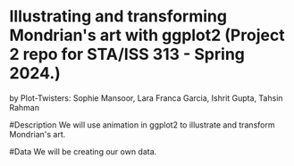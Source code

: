 # Illustrating and transforming Mondrian's art with ggplot2 (Project 2 repo for STA/ISS 313 - Spring 2024.)
by Plot-Twisters: Sophie Mansoor, Lara Franca Garcia, Ishrit Gupta, Tahsin Rahman


#Description
We will use animation in ggplot2 to illustrate and transform Mondrian's art.

#Data
We will be creating our own data.